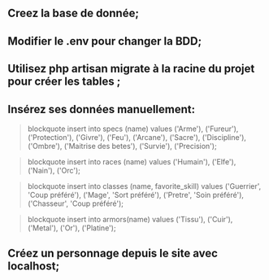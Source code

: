 ## Creez la base de donnée;

## Modifier le .env pour changer la BDD;

## Utilisez php artisan migrate à la racine du projet pour créer les tables ;

## Insérez ses données manuellement:

> blockquote insert into specs (name) values ('Arme'), ('Fureur'), ('Protection'), ('Givre'), ('Feu'), ('Arcane'), ('Sacre'), ('Discipline'), ('Ombre'), ('Maitrise des betes'), ('Survie'), ('Precision');

> blockquote insert into races (name) values ('Humain'), ('Elfe'), ('Nain'), ('Orc');

> blockquote insert into classes (name, favorite_skill) values ('Guerrier', 'Coup préféré'), ('Mage', 'Sort préféré'), ('Pretre', 'Soin préféré'), ('Chasseur', 'Coup préféré');

> blockquote insert into armors(name) values ('Tissu'), ('Cuir'), ('Metal'), ('Or'), ('Platine');

## Créez un personnage depuis le site avec localhost;